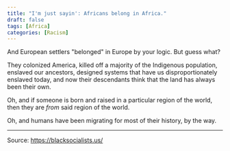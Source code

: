 ```yaml
---
title: "I'm just sayin': Africans belong in Africa."
draft: false
tags: [Africa]
categories: [Racism]
---
```


And European settlers "belonged" in Europe by your logic. But guess what?  
  
They colonized America, killed off a majority of the Indigenous population, enslaved our ancestors, designed systems that have us disproportionately enslaved today, and now their descendants think that the land has always been their own.  
  
Oh, and if someone is born and raised in a particular region of the world, then they are _from_ said region of the world.  
  
Oh, and humans have been migrating for most of their history, by the way.

----
Source: https://blacksocialists.us/

